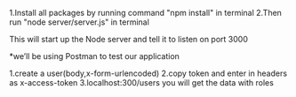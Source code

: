 1.Install all packages by running command "npm install" in terminal
2.Then run "node server/server.js" in terminal

This will start up the Node server and tell it to listen on port 3000

*we’ll be using Postman to test our application

1.create a user(body,x-form-urlencoded)
2.copy token and enter in headers as x-access-token
3.localhost:300/users you will get the data with roles
